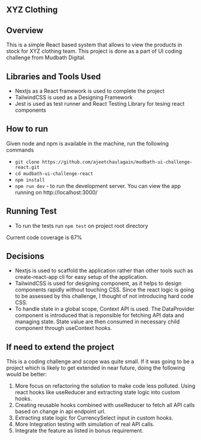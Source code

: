 ## XYZ Clothing

## Overview

This is a simple React based system that allows to view the products in stock for XYZ clothing team. This project is done as a part of UI coding challenge from Mudbath Digital.

## Libraries and Tools Used

- Nextjs as a React framework is used to complete the project
- TailwindCSS is used as a Designing Framework
- Jest is used as test runner and React Testing Library for tesing react components

## How to run

Given node and npm is available in the machine, run the following commands

- `git clone https://github.com/ajeetchaulagain/mudbath-ui-challenge-react.git`
- `cd mudbath-ui-challenge-react`
- `npm install`
- `npm run dev` - to run the development server. You can view the app running on http://localhost:3000/

## Running Test

- To run the tests run `npm test` on project root directory

Current code coverage is 67%

## Decisions

- Nextjs is used to scaffold the application rather than other tools such as create-react-app cli for easy setup of the application.
- TailwindCSS is used for designing component, as it helps to design components rapidly without touching CSS. Since the react logic is going to be assessed by this challenge, I thought of not introducing hard code CSS.
- To handle state in a global scope, Context API is used. The DataProvider component is introduced that is reponsible for fetching API data and managing state. State value are then consumed in necessary child component through useContext hooks.

## If need to extend the project

This is a coding challenge and scope was quite small. If it was going to be a project which is likely to get extended in near future, doing the following would be better:

1. More focus on refactoring the solution to make code less polluted. Using react hooks like useReducer and extracting state logic into custom hooks.
2. Creating reusable hooks combined with useReducer to fetch all API calls based on change in api endpoint url.
3. Extracting state logic for CurrencySelect input in custom hooks.
4. More Integration testing with simulation of real API calls.
5. Integrate the feature as listed in bonus requirement.
